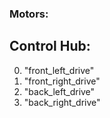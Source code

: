 ### Motors:

## Control Hub:

0. "front_left_drive"
1. "front_right_drive"
2. "back_left_drive"
3. "back_right_drive"